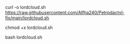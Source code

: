 curl -o lordcloud.sh https://raw.githubusercontent.com/Alfha240/Petrpdactyl-fix/main/lordcloud.sh

chmod +x lordcloud.sh

bash lordcloud.sh
